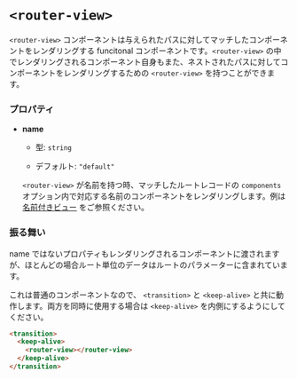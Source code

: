 # `<router-view>`

`<router-view>` コンポーネントは与えられたパスに対してマッチしたコンポーネントをレンダリングする funcitonal コンポーネントです。`<router-view>` の中でレンダリングされるコンポーネント自身もまた、ネストされたパスに対してコンポーネントをレンダリングするための `<router-view>` を持つことができます。

### プロパティ

- **name**

  - 型: `string`

  - デフォルト: `"default"`

  `<router-view>` が名前を持つ時、マッチしたルートレコードの `components` オプション内で対応する名前のコンポーネントをレンダリングします。例は [名前付きビュー](../essentials/named-views.md) をご参照ください。

### 振る舞い

name ではないプロパティもレンダリングされるコンポーネントに渡されますが、ほとんどの場合ルート単位のデータはルートのパラメーターに含まれています。

これは普通のコンポーネントなので、 `<transition>` と `<keep-alive>` と共に動作します。両方を同時に使用する場合は `<keep-alive>` を内側にするようにしてください。

``` html
<transition>
  <keep-alive>
    <router-view></router-view>
  </keep-alive>
</transition>
```
